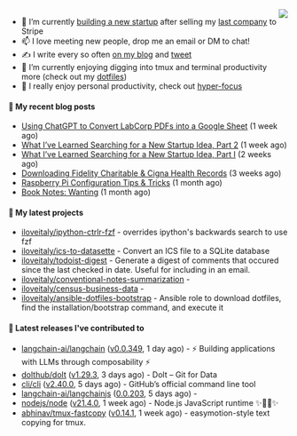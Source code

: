 <img align="right" src="https://github-readme-stats.vercel.app/api?username=iloveitaly&show_icons=true&text_color=718096&hide_title=true"/>

- 🔭 I’m currently [building a new startup](https://mikebian.co/bye-stripe-on-to-the-next-adventure/) after selling my [last company](https://suitesync.io) to Stripe
- 📫 I love meeting new people, drop me an email or DM to chat!
- ✍️ I write every so often [on my blog](http://mikebian.co/) and [tweet](https://twitter.com/mike_bianco)
- 🌱 I’m currently enjoying digging into tmux and terminal productivity more (check out my [dotfiles](https://github.com/iloveitaly/dotfiles))
- 💬 I really enjoy personal productivity, check out [hyper-focus](https://github.com/iloveitaly/hyper-focus)

#### 📜 My recent blog posts


- [Using ChatGPT to Convert LabCorp PDFs into a Google Sheet](https://mikebian.co/using-chatgpt-to-convert-labcorp-pdfs-into-a-google-sheet/) (1 week ago)
- [What I’ve Learned Searching for a New Startup Idea, Part 2](https://mikebian.co/what-ive-learned-searching-for-a-new-startup-idea-part-2/) (1 week ago)
- [What I’ve Learned Searching for a New Startup Idea, Part I](https://mikebian.co/what-ive-learned-searching-for-a-new-startup-idea-part-i/) (2 weeks ago)
- [Downloading Fidelity Charitable &amp; Cigna Health Records](https://mikebian.co/downloading-fidelity-charitable-cigna-health-records/) (3 weeks ago)
- [Raspberry Pi Configuration Tips &amp; Tricks](https://mikebian.co/raspberry-pi-configuration-tips-tricks/) (1 month ago)
- [Book Notes: Wanting](https://mikebian.co/book-notes-wanting/) (1 month ago)

#### 🌱 My latest projects


- [iloveitaly/ipython-ctrlr-fzf](https://github.com/iloveitaly/ipython-ctrlr-fzf) - overrides ipython&#39;s backwards search to use fzf
- [iloveitaly/ics-to-datasette](https://github.com/iloveitaly/ics-to-datasette) - Convert an ICS file to a SQLite database
- [iloveitaly/todoist-digest](https://github.com/iloveitaly/todoist-digest) - Generate a digest of comments that occured since the last checked in date. Useful for including in an email.
- [iloveitaly/conventional-notes-summarization](https://github.com/iloveitaly/conventional-notes-summarization) - 
- [iloveitaly/census-business-data](https://github.com/iloveitaly/census-business-data) - 
- [iloveitaly/ansible-dotfiles-bootstrap](https://github.com/iloveitaly/ansible-dotfiles-bootstrap) - Ansible role to download dotfiles, find the installation/bootstrap command, and execute it

#### 🔭 Latest releases I've contributed to


- [langchain-ai/langchain](https://github.com/langchain-ai/langchain) ([v0.0.349](https://github.com/langchain-ai/langchain/releases/tag/v0.0.349), 1 day ago) - ⚡ Building applications with LLMs through composability ⚡
- [dolthub/dolt](https://github.com/dolthub/dolt) ([v1.29.3](https://github.com/dolthub/dolt/releases/tag/v1.29.3), 3 days ago) - Dolt – Git for Data
- [cli/cli](https://github.com/cli/cli) ([v2.40.0](https://github.com/cli/cli/releases/tag/v2.40.0), 5 days ago) - GitHub’s official command line tool
- [langchain-ai/langchainjs](https://github.com/langchain-ai/langchainjs) ([0.0.203](https://github.com/langchain-ai/langchainjs/releases/tag/0.0.203), 5 days ago) - 
- [nodejs/node](https://github.com/nodejs/node) ([v21.4.0](https://github.com/nodejs/node/releases/tag/v21.4.0), 1 week ago) - Node.js JavaScript runtime ✨🐢🚀✨
- [abhinav/tmux-fastcopy](https://github.com/abhinav/tmux-fastcopy) ([v0.14.1](https://github.com/abhinav/tmux-fastcopy/releases/tag/v0.14.1), 1 week ago) - easymotion-style text copying for tmux.
